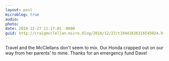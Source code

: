 ```yaml
---
layout: post
microblog: true
audio: 
photo: 
date: 2010-12-27 11:17:01 -0600
guid: http://craigmcclellan.micro.blog/2010/12/27/t19441636316545024.html
---
```

Travel and the McClellans don't seem to mix. Our Honda crapped out on our way from her parents' to mine. Thanks for an emergency fund Dave!
